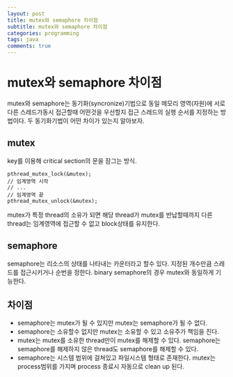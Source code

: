 ```yaml
---
layout: post
title: mutex와 semaphore 차이점
subtitle: mutex와 semaphore 차이점
categories: programming
tags: java
comments: true
---
```


# mutex와 semaphore 차이점
mutex와 semaphore는 동기화(syncronize)기법으로 동일 메모리 영역(자원)에 서로 다른 스레드가동시 접근할때 어떤것을 우선할지 접근 스레드의 실행 순서를 지정하는 방법이다. 두 동기화기법이 어떤 차이가 있는지 알아보자.

## mutex
key를 이용해 critical section의 문을 잠그는 방식.

```
pthread_mutex_lock(&mutex);
// 임계영역 시작
// ...
// 임계영역 끝
pthread_mutex_unlock(&mutex);
```
mutex가 특정 thread의 소유가 되면 해당 thread가 mutex를 반납할때까지 다른 thread는 임계영역에 접근할 수 없고 block상태를 유지한다.

## semaphore
semaphore는 리소스의 상태를 나타내는 카운터라고 할수 있다. 
지정된 개수만큼 스레드를 접근시키거나 순번을 정한다.
binary semaphore의 경우 mutex와 동일하게 기능한다. 

## 차이점
- semaphore는 mutex가 될 수 있지만 mutex는 semaphore가 될 수 없다. 
- semaphore는 소유할수 없지만 mutex는 소유할 수 있고 소유주가 책임을 진다.
- mutex는 mutex를 소유한 thread만이 mutex를 해제할 수 있다. semaphore는 semaphore를 해제하지 않은 thread도 semaphore를 해제할 수 있다.
- semaphore는 시스템 범위에 걸쳐있고 파일시스템 형태로 존재한다. mutex는 process범위를 가지며 process 종료시 자동으로 clean up 된다. 